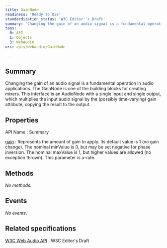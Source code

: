 ```yaml
---
title: GainNode
readiness: 'Ready to Use'
standardization_status: 'W3C Editor''s Draft'
summary: 'Changing the gain of an audio signal is a fundamental operation in audio applications. The GainNode is one of the building blocks for creating mixers. This interface is an AudioNode with a single input and single output, which multiplies the input audio signal by the (possibly time-varying) gain attribute, copying the result to the output.'
tags:
  0: API
  1: Objects
  3: WebAudio
uri: apis/webaudio/GainNode

---
```

## Summary

Changing the gain of an audio signal is a fundamental operation in audio applications. The GainNode is one of the building blocks for creating mixers. This interface is an AudioNode with a single input and single output, which multiplies the input audio signal by the (possibly time-varying) gain attribute, copying the result to the output.

## Properties

API Name
:   Summary

[gain](/apis/webaudio/GainNode/gain)
:   Represents the amount of gain to apply. Its default value is 1 (no gain change). The nominal minValue is 0, but may be set negative for phase inversion. The nominal maxValue is 1, but higher values are allowed (no exception thrown). This parameter is a-rate.

## Methods

*No methods.*

## Events

*No events.*

## Related specifications

[W3C Web Audio API](http://webaudio.github.io/web-audio-api/)
:   W3C Editor's Draft
